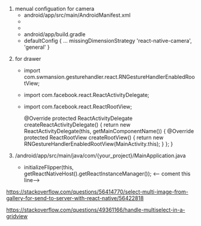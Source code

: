 1. menual configuation for camera
    - android/app/src/main/AndroidManifest.xml
    + <uses-permission android:name="android.permission.RECORD_AUDIO"/>
    + <uses-permission android:name="androidpermissionREAD_EXTERNAL_STORAGE" />
   - android/app/build.gradle
   +  defaultConfig { 
        ... 
        missingDimensionStrategy 'react-native-camera', 'general' 
        }

<!-- drawer start -->
2. for drawer
   - import com.swmansion.gesturehandler.react.RNGestureHandlerEnabledRootView;
   - import com.facebook.react.ReactActivityDelegate;
   - import com.facebook.react.ReactRootView;   

     @Override
    protected ReactActivityDelegate createReactActivityDelegate() {
    return new ReactActivityDelegate(this, getMainComponentName()) {
        @Override
        protected ReactRootView createRootView() {
        return new RNGestureHandlerEnabledRootView(MainActivity.this);
        }
        };
    } 

<!-- drawer end -->

<!-- for api hit start-->
3. /android/app/src/main/java/com/{your_project}/MainApplication.java

    - initializeFlipper(this, getReactNativeHost().getReactInstanceManager()); <-- coment this line-->
<!-- for api hit end -->

https://stackoverflow.com/questions/56414770/select-multi-image-from-gallery-for-send-to-server-with-react-native/56422818

https://stackoverflow.com/questions/49361166/handle-multiselect-in-a-gridview